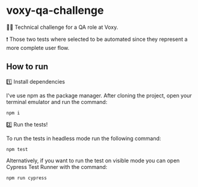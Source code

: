 # voxy-qa-challenge

👨‍🎓 Technical challenge for a QA role at Voxy.

❗ Those two tests where selected to be automated since they represent a more complete user flow.

## How to run

1️⃣ Install dependencies

I've use npm as the package manager. After cloning the project, open your terminal emulator and run the command:

```
npm i
```

2️⃣ Run the tests!

To run the tests in headless mode run the following command:

```
npm test
```

Alternatively, if you want to run the test on visible mode you can open Cypress Test Runner with the command:

```
npm run cypress
```
